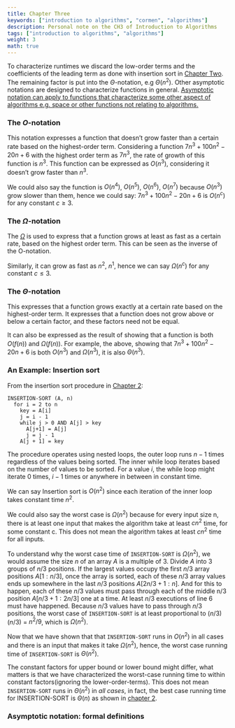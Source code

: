 ```yaml
---
title: Chapter Three
keywords: ["introduction to algorithms", "cormen", "algorithms"]
description: Personal note on the CH3 of Introduction to Algorithms
tags: ["introduction to algorithms", "algorithms"]
weight: 3
math: true
---
```


To characterize runtimes we discard the low-order terms and the coefficients of the leading term as done with insertion sort in [Chapter Two](/introduction-to-algorithms/002-chapter-two/). The remaining factor is put into the $\Theta$-notation, e.g $\Theta(n^2)$. Other asymptotic notations are designed to characterize functions in general. [Asymptotic notation can apply to functions that characterize some other aspect of algorithms e.g. space or other functions not relating to algorithms.](https://www.phind.com/search?cache=sz2cz2q2eol3oyoher221uh9)

### The $O$-notation

This notation expresses a function that doesn’t grow faster than a certain rate based on the highest-order term. Considering a function $7n^3 + 100n^2 - 20n + 6$ with the highest order term as $7n^3$, the rate of growth of this function is $n^3$. This function can be expressed as $O(n^3)$, considering it doesn’t grow faster than $n^3$.

We could also say the function is $O(n^4)$, $O(n^5)$, $O(n^6)$, $O(n^7)$ because $O(n^3)$ grow slower than them, hence we could say: $7n^3 + 100n^2 - 20n + 6$ is $O(n^c)$ for any constant $c≥ 3$.

### The $\Omega$-notation

The [$\Omega$](https://en.wikipedia.org/wiki/Omega) is used to express that a function grows at least as fast as a certain rate, based on the highest order term. This can be seen as the inverse of the O-notation.

Similarly, it can grow as fast as $n^2$, $n^1$, hence we can say $\Omega(n^c)$ for any constant $c ≤ 3$.

### The $\Theta$-notation

This expresses that a function grows exactly at a certain rate based on the highest-order term. It expresses that a function does not grow above or below a certain factor, and these factors need not be equal.

It can also be expressed as the result of showing that a function is both $O(f(n))$ and $\Omega(f(n))$. For example, the above, showing that $7n^3 + 100n^2 - 20n + 6$ is both $O(n^3)$ and  $\Omega(n^3)$, it is also $\Theta(n^3)$.

### An Example: Insertion sort

From the insertion sort procedure in [Chapter 2](/introduction-to-algorithms/002-chapter-two/):

```
INSERTION-SORT (A, n)
  for i = 2 to n
    key = A[i]
    j = i - 1
    while j > 0 AND A[j] > key
      A[j+1] = A[j]
      j = j - 1
    A[j + 1] = key
```

The procedure operates using nested loops, the outer loop runs $n-1$ times regardless of the values being sorted. The inner while loop iterates based on the number of values to be sorted. For a value $i$, the while loop might iterate $0$ times, $i-1$ times or anywhere in between in constant time. 

We can say Insertion sort is $O(n^2)$ since each iteration of the inner loop takes constant time $n^2$. 

We could also say the worst case is $\Omega(n^2)$ because for every input size n, there is at least one input that makes the algorithm take at least $cn^2$ time, for some constant c. This does not mean the algorithm takes at least $cn^2$ time for all inputs.

To understand why the worst case time of `INSERTION-SORT` is $\Omega(n^2)$, we would assume the size $n$ of an array $A$ is a multiple of $3$. Divide $A$ into $3$ groups of $n/3$ positions. If the largest values occupy the first $n/3$ array positions $A[1:n/3]$, once the array is sorted, each of these $n/3$ array values ends up somewhere in the last $n/3$ positions $A[2n/3 + 1 : n]$. And for this to happen, each of these $n/3$ values must pass through each of the middle n/3 position $A[n/3+1:2n/3]$ one at a time. At least $n/3$ executions of line 6 must have happened. Because $n/3$ values have to pass through $n/3$ positions, the worst case of `INSERTION-SORT` is at least proportional to $(n/3)(n/3)$ = $n^2/9$, which is $\Omega(n^2)$.

Now that we have shown that that `INSERTION-SORT` runs in $O(n^2)$ in all cases and there is an input that makes it take $\Omega(n^2)$, hence, the worst case running time of `INSERTION-SORT` is $\Theta(n^2)$.

The constant factors for upper bound or lower bound might differ, what matters is that we have characterized the worst-case running time to within constant factors(ignoring the lower-order-terms). This does not mean `INSERTION-SORT` runs in $\Theta(n^2)$ in *all cases*, in fact, the best case running time for INSERTION-SORT is $\Theta(n)$ as shown in [chapter 2](/introduction-to-algorithms/002-chapter-two/).

### Asymptotic notation: formal definitions